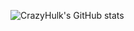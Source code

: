 ![CrazyHulk's GitHub stats](https://github-readme-stats.vercel.app/api?username=CrazyHulk&count_private=true)

